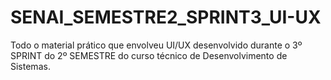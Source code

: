 # SENAI_SEMESTRE2_SPRINT3_UI-UX
Todo o material prático que envolveu UI/UX desenvolvido durante o 3º SPRINT do 2º SEMESTRE do curso técnico de Desenvolvimento de Sistemas.
